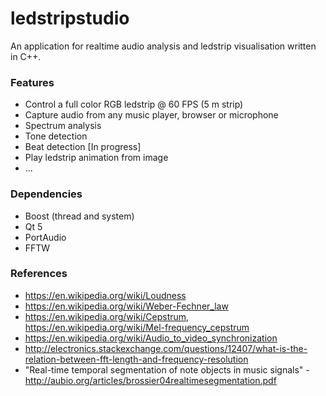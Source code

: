 # ledstripstudio
An application for realtime audio analysis and ledstrip visualisation written in C++.

### Features
- Control a full color RGB ledstrip @ 60 FPS (5 m strip)
- Capture audio from any music player, browser or microphone
- Spectrum analysis
- Tone detection
- Beat detection [In progress]
- Play ledstrip animation from image
- ...

### Dependencies
- Boost (thread and system)
- Qt 5
- PortAudio
- FFTW

### References
- https://en.wikipedia.org/wiki/Loudness
- https://en.wikipedia.org/wiki/Weber-Fechner_law
- https://en.wikipedia.org/wiki/Cepstrum, https://en.wikipedia.org/wiki/Mel-frequency_cepstrum
- https://en.wikipedia.org/wiki/Audio_to_video_synchronization
- http://electronics.stackexchange.com/questions/12407/what-is-the-relation-between-fft-length-and-frequency-resolution
- "Real-time temporal segmentation of note objects in music signals" - http://aubio.org/articles/brossier04realtimesegmentation.pdf
